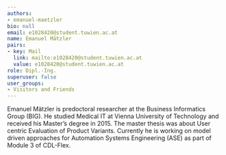 ```yaml
---
authors:
- emanuel-maetzler
bio: null
email: e1028420@student.tuwien.ac.at
name: Emanuel Mätzler
pairs:
- key: Mail
  link: mailto:e1028420@student.tuwien.ac.at
  value: e1028420@student.tuwien.ac.at
role: Dipl.-Ing.
superuser: false
user_groups:
- Visitors and Friends
---
```


Emanuel Mätzler is predoctoral researcher at the Business Informatics Group (BIG). He studied Medical IT at Vienna University of Technology and received his Master’s degree in 2015. The master thesis was about User centric Evaluation of Product Variants. Currently he is working on model driven approaches for Automation Systems Engineering (ASE) as part of Module 3 of CDL-Flex.
